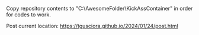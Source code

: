 Copy repository contents to "C:\AwesomeFolder\KickAssContainer" in order for codes to work.

Post current location: https://tgusciora.github.io/2024/01/24/post.html
